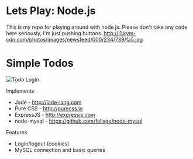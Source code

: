 # Lets Play: Node.js

This is my repo for playing around with node js. Please don't take any code here seriously, I'm just pushing buttons. http://i1.kym-cdn.com/photos/images/newsfeed/000/234/739/fa5.jpg

# Simple Todos
![Todo Login](https://raw.github.com/csbarker/lets_play_nodejs/master/public_html/images/screen1.png)

Implements
* Jade - http://jade-lang.com
* Pure CSS - http://purecss.io
* ExpressJS - http://expressjs.com
* node-mysql - https://github.com/felixge/node-mysql

Features
* Login/logout (cookies)
* MySQL connection and basic queries